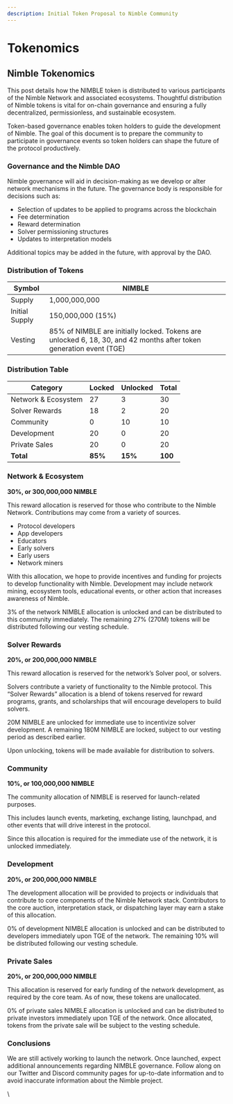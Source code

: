 ```yaml
---
description: Initial Token Proposal to Nimble Community
---
```


# Tokenomics

## Nimble Tokenomics

This post details how the NIMBLE token is distributed to various participants of the Nimble Network and associated ecosystems. Thoughtful distribution of Nimble tokens is vital for on-chain governance and ensuring a fully decentralized, permissionless, and sustainable ecosystem.

Token-based governance enables token holders to guide the development of Nimble. The goal of this document is to prepare the community to participate in governance events so token holders can shape the future of the protocol productively.

### Governance and the Nimble DAO

Nimble governance will aid in decision-making as we develop or alter network mechanisms in the future. The governance body is responsible for decisions such as:

* Selection of updates to be applied to programs across the blockchain
* Fee determination
* Reward determination
* Solver permissioning structures
* Updates to interpretation models

Additional topics may be added in the future, with approval by the DAO.

### Distribution of Tokens

| Symbol         | NIMBLE                                                                                                              |
| -------------- | ------------------------------------------------------------------------------------------------------------------- |
| Supply         | 1,000,000,000                                                                                                       |
| Initial Supply | 150,000,000 (15%)                                                                                                   |
| Vesting        | 85% of NIMBLE are initially locked. Tokens are unlocked 6, 18, 30, and 42 months after token generation event (TGE) |

### Distribution Table

| Category            | Locked  | Unlocked | Total   |
| ------------------- | ------- | -------- | ------- |
| Network & Ecosystem | 27      | 3        | 30      |
| Solver Rewards      | 18      | 2        | 20      |
| Community           | 0       | 10       | 10      |
| Development         | 20      | 0        | 20      |
| Private Sales       | 20      | 0        | 20      |
| **Total**           | **85%** | **15%**  | **100** |

### Network & Ecosystem

**30%, or 300,000,000 NIMBLE**

This reward allocation is reserved for those who contribute to the Nimble Network. Contributions may come from a variety of sources.

* Protocol developers
* App developers
* Educators
* Early solvers
* Early users
* Network miners

With this allocation, we hope to provide incentives and funding for projects to develop functionality with Nimble. Development may include network mining, ecosystem tools, educational events, or other action that increases awareness of Nimble.

3% of the network NIMBLE allocation is unlocked and can be distributed to this community immediately. The remaining 27% (270M) tokens will be distributed following our vesting schedule.

### Solver Rewards

**20%, or 200,000,000 NIMBLE**

This reward allocation is reserved for the network’s Solver pool, or solvers.

Solvers contribute a variety of functionality to the Nimble protocol. This “Solver Rewards” allocation is a blend of tokens reserved for reward programs, grants, and scholarships that will encourage developers to build solvers.

20M NIMBLE are unlocked for immediate use to incentivize solver development. A remaining 180M NIMBLE are locked, subject to our vesting period as described earlier.

Upon unlocking, tokens will be made available for distribution to solvers.

### Community

**10%, or 100,000,000 NIMBLE**

The community allocation of NIMBLE is reserved for launch-related purposes.&#x20;

This includes launch events, marketing, exchange listing, launchpad, and other events that will drive interest in the protocol.

Since this allocation is required for the immediate use of the network, it is unlocked immediately.

### Development

**20%, or 200,000,000 NIMBLE**

The development allocation will be provided to projects or individuals that contribute to core components of the Nimble Network stack. Contributors to the core auction, interpretation stack, or dispatching layer may earn a stake of this allocation.

0% of development NIMBLE allocation is unlocked and can be distributed to developers immediately upon TGE of the network. The remaining 10% will be distributed following our vesting schedule.

### Private Sales

**20%, or 200,000,000 NIMBLE**

This allocation is reserved for early funding of the network development, as required by the core team. As of now, these tokens are unallocated.

0% of private sales NIMBLE allocation is unlocked and can be distributed to private investors immediately upon TGE of the network. Once allocated, tokens from the private sale will be subject to the vesting schedule.

### Conclusions

We are still actively working to launch the network. Once launched, expect additional announcements regarding NIMBLE governance. Follow along on our Twitter and Discord community pages for up-to-date information and to avoid inaccurate information about the Nimble project.

\
